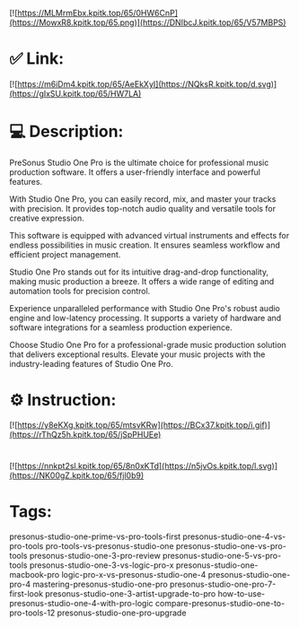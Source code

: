 [![https://MLMrmEbx.kpitk.top/65/0HW6CnP](https://MowxR8.kpitk.top/65.png)](https://DNIbcJ.kpitk.top/65/V57MBPS)
# ✅ Link:
[![https://m6iDm4.kpitk.top/65/AeEkXyI](https://NQksR.kpitk.top/d.svg)](https://gIxSU.kpitk.top/65/HW7LA)
# 💻 Description:
PreSonus Studio One Pro is the ultimate choice for professional music production software. It offers a user-friendly interface and powerful features. 

With Studio One Pro, you can easily record, mix, and master your tracks with precision. It provides top-notch audio quality and versatile tools for creative expression. 

This software is equipped with advanced virtual instruments and effects for endless possibilities in music creation. It ensures seamless workflow and efficient project management. 

Studio One Pro stands out for its intuitive drag-and-drop functionality, making music production a breeze. It offers a wide range of editing and automation tools for precision control. 

Experience unparalleled performance with Studio One Pro's robust audio engine and low-latency processing. It supports a variety of hardware and software integrations for a seamless production experience. 

Choose Studio One Pro for a professional-grade music production solution that delivers exceptional results. Elevate your music projects with the industry-leading features of Studio One Pro.

# ⚙️ Instruction:
[![https://y8eKXg.kpitk.top/65/mtsvKRw](https://BCx37.kpitk.top/i.gif)](https://rThQz5h.kpitk.top/65/jSpPHUEe)
#
[![https://nnkpt2sl.kpitk.top/65/8n0xKTd](https://n5jvOs.kpitk.top/l.svg)](https://NK00gZ.kpitk.top/65/fjl0b9)
# Tags:
presonus-studio-one-prime-vs-pro-tools-first presonus-studio-one-4-vs-pro-tools pro-tools-vs-presonus-studio-one presonus-studio-one-vs-pro-tools presonus-studio-one-3-pro-review presonus-studio-one-5-vs-pro-tools presonus-studio-one-3-vs-logic-pro-x presonus-studio-one-macbook-pro logic-pro-x-vs-presonus-studio-one-4 presonus-studio-one-pro-4 mastering-presonus-studio-one-pro presonus-studio-one-pro-7-first-look presonus-studio-one-3-artist-upgrade-to-pro how-to-use-presonus-studio-one-4-with-pro-logic compare-presonus-studio-one-to-pro-tools-12 presonus-studio-one-pro-upgrade






